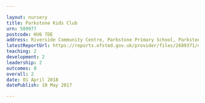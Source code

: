 ```yaml
---

layout: nursery
title: Parkstone Kids Club
urn: 509977
postcode: HU6 7DE
address: Riverside Community Centre, Parkstone Primary School, Parkstone Road, Hull, North Humberside, HU6 7DE
latestReportUrl: https://reports.ofsted.gov.uk/provider/files/2689371/urn/509977.pdf
teaching: 2
development: 2
leadership: 2
outcomes: 0
overall: 2
date: 01 April 2018 
datePublish: 10 May 2017

---
```

